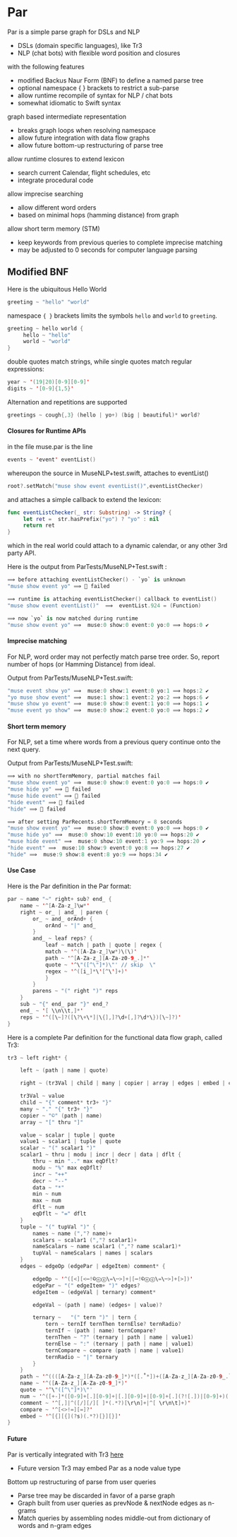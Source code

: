 # Par

Par is a simple parse graph for DSLs and NLP

- DSLs (domain specific languages), like Tr3
- NLP (chat bots) with flexible word position and closures

with the following features
- modified Backus Naur Form (BNF) to define a named parse tree
- optional namespace { } brackets to restrict a sub-parse
- allow runtime recompile of syntax for NLP / chat bots
- somewhat idiomatic to Swift syntax

graph based intermediate representation
- breaks graph loops when resolving namespace
- allow future integration with data flow graphs
- allow future bottom-up restructuring of parse tree

allow runtime closures to extend lexicon
- search current Calendar, flight schedules, etc
- integrate procedural code

allow imprecise searching
- allow different word orders
- based on minimal hops (hamming distance) from graph

allow short term memory (STM)
- keep keywords from previous queries to complete imprecise matching
- may be adjusted to 0 seconds for computer language parsing

## Modified BNF

Here is the ubiquitous Hello World
```swift
greeting ~ "hello" "world"
```

namespace `{ }` brackets limits the symbols `hello` and `world` to `greeting`.
```swift
greeting ~ hello world {
     hello ~ "hello"
     world ~ "world"
}
```
double quotes match strings, while
single quotes match regular expressions:
```swift
year ~ '(19|20)[0-9][0-9]'
digits ~ '[0-9]{1,5}'
```

Alternation and repetitions are supported
```c
greetings ~ cough{,3} (hello | yo+) (big | beautiful)* world?
```

#### Closures for Runtime APIs

in the file muse.par is the line
```swift
events ~ 'event' eventList()
```

whereupon the source in MuseNLP+test.swift, attaches to eventList()
```swift
root?.setMatch("muse show event eventList()",eventListChecker)
```
and attaches a simple callback to extend the lexicon:
```swift
func eventListChecker(_ str: Substring) -> String? {
     let ret =  str.hasPrefix("yo") ? "yo" : nil
     return ret
}
```
which in the real world could attach to a dynamic calendar, or any other 3rd party API.

Here is the output from ParTests/MuseNLP+Test.swift :
```swift
⟹ before attaching eventListChecker() - `yo` is unknown
"muse show event yo" ⟹ 🚫 failed

⟹ runtime is attaching eventListChecker() callback to eventList()
"muse show event eventList()"  ⟹  eventList.924 = (Function)

⟹ now `yo` is now matched during runtime
"muse show event yo" ⟹  muse:0 show:0 event:0 yo:0 ⟹ hops:0 ✔︎
```

#### Imprecise matching

For NLP, word order may not perfectly match parse tree order. So, report number of hops (or Hamming Distance) from ideal.

Output from ParTests/MuseNLP+Test.swift:
```swift
"muse event show yo" ⟹  muse:0 show:1 event:0 yo:1 ⟹ hops:2 ✔︎
"yo muse show event" ⟹  muse:1 show:1 event:2 yo:2 ⟹ hops:6 ✔︎
"muse show yo event" ⟹  muse:0 show:0 event:1 yo:0 ⟹ hops:1 ✔︎
"muse event yo show" ⟹  muse:0 show:2 event:0 yo:0 ⟹ hops:2 ✔︎
```

#### Short term memory

For NLP, set a time where words from a previous query continue onto the next query.

Output from ParTests/MuseNLP+Test.swift:
```swift
⟹ with no shortTermMemory, partial matches fail
"muse show event yo" ⟹  muse:0 show:0 event:0 yo:0 ⟹ hops:0 ✔︎
"muse hide yo" ⟹ 🚫 failed
"muse hide event" ⟹ 🚫 failed
"hide event" ⟹ 🚫 failed
"hide" ⟹ 🚫 failed

⟹ after setting ParRecents.shortTermMemory = 8 seconds
"muse show event yo" ⟹  muse:0 show:0 event:0 yo:0 ⟹ hops:0 ✔︎
"muse hide yo" ⟹  muse:0 show:10 event:10 yo:0 ⟹ hops:20 ✔︎
"muse hide event" ⟹  muse:0 show:10 event:1 yo:9 ⟹ hops:20 ✔︎
"hide event" ⟹  muse:10 show:9 event:0 yo:8 ⟹ hops:27 ✔︎
"hide" ⟹  muse:9 show:8 event:8 yo:9 ⟹ hops:34 ✔︎
```
#### Use Case
Here is the Par definition in the Par format:

```swift
par ~ name "~" right+ sub? end_ {
    name ~ '^[A-Za-z_]\w*'
    right ~ or_ | and_ | paren {
        or_ ~ and_ orAnd+ {
            orAnd ~ "|" and_
        }
        and_ ~ leaf reps? {
            leaf ~ match | path | quote | regex {
            match ~ '^([A-Za-z_]\w*)\(\)'
            path ~ '^[A-Za-z_][A-Za-z0-9_.]*'
            quote ~ '^\"([^\"]*)\"' // skip  \"
            regex ~ '^([i_]*\'[^\']+)'
            }
        }
        parens ~ "(" right ")" reps
    }
    sub ~ "{" end_ par "}" end_?
    end_ ~ '[ \\n\\t,]*'
    reps ~ '^([\~]?([\?\+\*]|\{],]?\d+[,]?\d*\})[\~]?)'
}
```
Here is a complete Par definition for the functional data flow graph, called Tr3: 

```swift
tr3 ~ left right* {

    left ~ (path | name | quote) 

    right ~ (tr3Val | child | many | copier | array | edges | embed | comment)+

    tr3Val ~ value
    child ~ "{" comment* tr3+ "}"
    many ~ "." "{" tr3+ "}"
    copier ~ "©" (path | name)
    array ~ "[" thru "]"

    value ~ scalar | tuple | quote
    value1 ~ scalar1 | tuple | quote
    scalar ~ "(" scalar1 ")"
    scalar1 ~ thru | modu | incr | decr | data | dflt {
        thru ~ min ".." max eqDflt?
        modu ~ "%" max eqDflt?
        incr ~ "++"
        decr ~ "--"
        data ~ "*"
        min ~ num
        max ~ num
        dflt ~ num
        eqDflt ~ "=" dflt
    }
    tuple ~ "(" tupVal ")" {
        names ~ name (","? name)+
        scalars ~ scalar1 (","? scalar1)+
        nameScalars ~ name scalar1 (","? name scalar1)*
        tupVal ~ nameScalars | names | scalars
    }
    edges ~ edgeOp (edgePar | edgeItem) comment* {

        edgeOp ~ '^([<][<⋯!©ⓝⓒ\=\╌>]+|[⋯!©ⓝⓒ\=\╌>]+[>])'
        edgePar ~ "(" edgeItem+ ")" edges?
        edgeItem ~ (edgeVal | ternary) comment*

        edgeVal ~ (path | name) (edges+ | value)?

        ternary ~ 	"(" tern ")" | tern {
            tern ~ ternIf ternThen ternElse? ternRadio?
            ternIf ~ (path | name) ternCompare?
            ternThen ~ "?" (ternary | path | name | value1)
            ternElse ~ ":" (ternary | path | name | value1)
            ternCompare ~ compare (path | name | value1)
            ternRadio ~ "|" ternary
        }
    }
    path ~ '^((([A-Za-z_][A-Za-z0-9_]*)*([.˚*])+([A-Za-z_][A-Za-z0-9_.˚*]*)*)+)'
    name ~ '^([A-Za-z_][A-Za-z0-9_]*)'
    quote ~ '^\"([^\"]*)\"'
    num ~ '^([+-]*([0-9]+[.][0-9]+|[.][0-9]+|[0-9]+[.](?![.])|[0-9]+)([e][+-][0-9]+)?)'
    comment ~ '^[,]|^([/][/][ ]*(.*?)[\r\n]+|^[ \r\n\t]+)'
    compare ~ '^[<>!=][=]?'
    embed ~ '^[{][{](?s)(.*?)[}][}]'
}
```
#### Future

Par is vertically integrated with Tr3 [here](https://github.com/musesum/Tr3)
- Future version Tr3 may embed Par as a node value type

Bottom up restructuring of parse from user queries
- Parse tree may be discarded in favor of a parse graph
- Graph built from user queries as prevNode & nextNode edges as n-grams
- Match queries by assembling nodes middle-out from dictionary of words and n-gram edges
